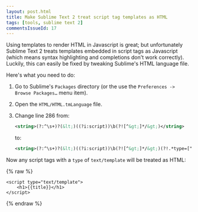 ```yaml
---
layout: post.html
title: Make Sublime Text 2 treat script tag templates as HTML
tags: [tools, sublime text 2]
commentsIssueId: 17
---
```


Using templates to render HTML in Javascript is great; but unfortunately Sublime Text 2 treats templates embedded in script tags as Javascript (which means syntax highlighting and completions don't work correctly). Luckily, this can easily be fixed by tweaking Sublime's HTML language file.

Here's what you need to do:

 1. Go to Sublime's `Packages` directory (or the use the `Preferences -> Browse Packages…` menu item).
 2. Open the `HTML/HTML.tmLanguage` file.
 3. Change line 286 from:

    ```xml
    <string>(?:^\s+)?(&lt;)((?i:script))\b(?![^&gt;]*/&gt;)</string>
    ```
    to:
    ```xml
    <string>(?:^\s+)?(&lt;)((?i:script))\b(?![^&gt;]*/&gt;)(?!.*type=["']text/template['"])</string>
    ```

Now any script tags with a `type` of `text/template` will be treated as HTML:

{% raw %}
```
<script type="text/template">
    <h1>{{title}}</h1>
</script>
```
{% endraw %}
